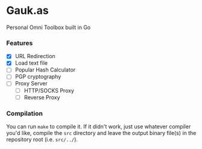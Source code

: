# Gauk.as
Personal Omni Toolbox built in Go

### Features

- [x] URL Redirection
- [x] Load text file
- [ ] Popular Hash Calculator
- [ ] PGP cryptography
- [ ] Proxy Server
    - [ ] HTTP/SOCKS Proxy
    - [ ] Reverse Proxy

### Compilation

You can run `make` to compile it. If it didn't work, just use whatever compiler you'd like, compile the `src` directory and leave the output binary file(s) in the repository root (i.e. `src/../`). 